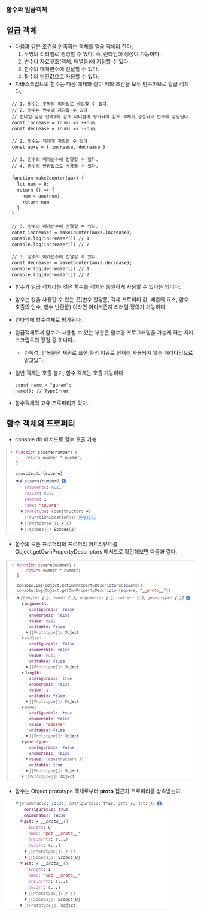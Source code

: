### 함수와 일급객체

## 일급 객체

- 다음과 같은 조건을 만족하는 객체를 일급 객체라 한다.
  1. 무명의 리터럴로 생성할 수 있다. 즉, 런타임에 생성이 가능하다.
  2. 변수나 자료구조(객체, 배열등)에 지정할 수 있다.
  3. 함수의 매개변수에 전달할 수 있다.
  4. 함수의 반환값으로 사용할 수 있다.
- 자바스크립트의 함수는 다음 예제와 같이 위의 조건을 모두 만족하므로 일급 객체다.

```
  // 1. 함수는 무명의 리터럴로 생성할 수 있다.
  // 2. 함수는 변수에 저장할 수 있다.
  // 런타임(할당 단계)에 함수 리터럴이 평가되어 함수 객체가 생성되고 변수에 할당된다.
  const increase = (num) => ++num;
  const decrease = (num) => --num;

  // 2. 함수는 객체에 저장할 수 있다.
  const auxs = { increase, decrease }

  // 3. 함수의 매개변수에 전달할 수 있다.
  // 4. 함수의 반환값으로 사용할 수 있다.

  function makeCounter(aux) {
    let num = 0;
    return () => {
      num = aux(num)
      return num
    }
  }

  // 3. 함수의 매개변수에 전달할 수 있다.
  const increaser = makeCounter(auxs.increase);
  console.log(increaser()) // 1
  console.log(increaser()) // 2

  // 3. 함수의 매개변수에 전달할 수 있다.
  const decreaser = makeCounter(auxs.decrease);
  console.log(decreaser()) // 1
  console.log(decreaser()) // 2
```

- 함수가 일급 객체라는 것은 함수를 객체와 동일하게 사용할 수 있다는 의미다.
- 함수는 값을 사용할 수 있는 곳(변수 할당문, 객체 프로퍼티 값, 배열의 요소, 함수 호출의 인수, 함수 반환문) 이라면 어디서즌지 리터럴 정의가 가능하다.
- 런타임에 함수객체로 평가된다.
- 일급객체로서 함수가 사용될 수 있는 부분은 함수형 프로그래밍을 가능케 하는 자바스크립트의 장점 중 하나다.

  - 가독성, 반복문은 재귀로 표현 등의 이유로 현재는 사용되지 않는 패러다임으로 알고있다.

- 일반 객체는 호출 불가, 함수 객체는 호출 가능하다.

  ```
  const name = "garam";
  name(); // TypeError
  ```

- 함수객체의 고유 프로퍼티가 있다.

## 함수 객체의 프로퍼티

- console.dir 메서드로 함수 호출 가능

![Alt text](/18_funcAndFirstClass/cap-1.png "cap-1 image")

- 함수의 모든 프로퍼티의 프로퍼티 어트리뷰트를 Object.getOwnPropertyDescriptors 메서드로 확인해보면 다음과 같다.

![Alt text](/18_funcAndFirstClass/cap-2.png "cap-2 image")

- 함수는 Object.prototype 객체로부터 **proto** 접근자 프로퍼티를 상속받는다.

![Alt text](/18_funcAndFirstClass/cap-3.png "cap-3 image")
